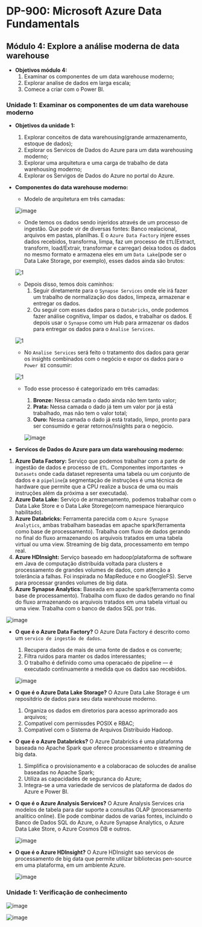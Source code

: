# DP-900: Microsoft Azure Data Fundamentals

## Módulo 4: Explore a análise moderna de data warehouse

- **Objetivos módulo 4:**
  1. Examinar os componentes de um data warehouse moderno;
  2. Explorar analise de dados em larga escala;
  3. Comece a criar com o Power BI.
  
### Unidade 1: Examinar os componentes de um data warehouse moderno

- **Objetivos da unidade 1:**
  1. Explorar conceitos de data warehousing(grande armazenamento, estoque de dados);
  2. Explorar os Servicos de Dados do Azure para um data warehousing moderno;
  3. Explorar uma arquitetura e uma carga de trabalho de data warehousing moderno;
  4. Explorar os Servigos de Dados do Azure no portal do Azure.

- **Componentes do data warehouse moderno:**

  - Modelo de arquitetura em três camadas:
  
  ![image](https://user-images.githubusercontent.com/86172286/189776732-3ec80bde-f5c4-431e-bb74-7cb245cc17e7.png)

  - Onde temos os dados sendo injeridos através de um processo de ingestâo. Que pode vir de diversas fontes: Banco realacional, arquivos em pastas, planilhas. E o `Azure Data Factory` injere esses dados recebidos, transforma, limpa, faz um processo de `ETL`(Extract, transform, load/Extrair, transformar e carregar) deixa todos os dados no mesmo formato e armazena eles em um `Data Lake`(pode ser o Data Lake Storage, por exemplo), esses dados ainda são brutos:

  ![1](https://user-images.githubusercontent.com/86172286/189778388-e6d59485-c4ed-4b29-b623-c0c9fcc01c6b.png)

  - Depois disso, temos dois caminhos:
    1. Seguir diretamente para o `Synapse Services` onde ele irá fazer um trabalho de normalização dos dados, limpeza, armazenar e entregar os dados.
    2. Ou seguir com esses dados para o `Databricks`, onde podemos fazer análise cognitiva, limpar os dados, e trabalhar os dados. E depois usar o `Synapse` como um Hub para armazenar os dados para entregar os dados para o `Analise Services`.

   ![1](https://user-images.githubusercontent.com/86172286/189778997-99a92f2b-5903-4979-aded-6259510904ac.png)

  - No `Analise Services` será feito o tratamento dos dados para gerar os insights combinados com o negócio e expor os dados para o `Power BI` consumir:

   ![1](https://user-images.githubusercontent.com/86172286/189784705-aa4aa2dd-a3cf-491c-b82e-9cf0fec344bd.png)

  - Todo esse processo é categorizado em três camadas:
    1. **Bronze:** Nessa camada o dado ainda não tem tanto valor;
    2. **Prata:** Nessa camada o dado já tem um valor por já está trabalhado, mas não tem o valor total;
    3. **Ouro:** Nessa camada o dado já está tratado, limpo, pronto para ser consumido e gerar retornos/insights para o negócio.

    ![image](https://user-images.githubusercontent.com/86172286/189779910-f0def067-ddcc-4b4c-9f4b-786f90f85b9b.png)
    
 - **Servicos de Dados do Azure para um data warehousing moderno:**
  1. **Azure Data Factory:** Serviço que podemos trabalhar com a parte de ingestão de dados e processo de `ETL`. Componentes importantes -> `Datasets` onde cada dataset representa uma tabela ou um conjunto de dados e a `pipeline`(a segmentação de instruções é uma técnica de hardware que permite que a CPU realize a busca de uma ou mais instruções além da próxima a ser executada).
  2. **Azure Data Lake:** Serviço de armazenamento, podemos trabalhar com o Data Lake Store e o Data Lake Storege(com namespace hierarquico habilitado).
  3. **Azure Databricks:** Ferramenta parecida com o `Azure Synapse Analytics`, ambas trabalham baseadas em apache spark(ferramenta como base de processamento). Trabalha com fluxo de dados gerando no final do fluxo armazenando os arquivois tratados em uma tabela virtual ou uma view. Streaming de big data, processamento em tempo real.
  4. **Azure HDInsight:** Serviço baseado em hadoop(plataforma de software em Java de computação distribuída voltada para clusters e processamento de grandes volumes de dados, com atenção a tolerância a falhas. Foi inspirada no MapReduce e no GoogleFS). Serve para processar grandes volumes de big data.
  5. **Azure Synapse Analytics:** Baseada em apache spark(ferramenta como base de processamento). Trabalha com fluxo de dados gerando no final do fluxo armazenando os arquivois tratados em uma tabela virtual ou uma view. Trabalha com o banco de dados SQL por trás.

  ![image](https://user-images.githubusercontent.com/86172286/189780107-5481bf7b-b753-4ad9-8fc2-632c382607ab.png)
  
  - **O que é o Azure Data Factory?**
    O Azure Data Factory é descrito como um `servico de ingestão de dados`.
    1. Recupera dados de mais de uma fonte de dados e os converte;
    2. Filtra ruidos para manter os dados interessantes;
    3. O trabalho é definido como uma operacaéo de pipeline — é executado continuamente a medida que os dados sao recebidos.

    ![image](https://user-images.githubusercontent.com/86172286/189784223-748f440c-d8a9-43c6-bb9e-36bdbc0b3d32.png)

  - **O que é o Azure Data Lake Storage?**
    O Azure Data Lake Storage é um repositdrio de dados para seu data warehouse moderno.
    1. Organiza os dados em diretorios para acesso aprimorado aos arquivos;
    2. Compativel com permissdes POSIX e RBAC;
    3. Compativel com o Sistema de Arquivos Distribuido Hadoop.

  - **O que é o Azure Databricks?**
    O Azure Databricks é uma plataforma baseada no Apache Spark que oferece processamento e streaming de big data.
    1. Simplifica o provisionamento e a colaboracao de solucdes de analise baseadas no Apache Spark;
    2. Utiliza as capacidades de seguranca do Azure;
    3. Integra-se a uma variedade de servicos de plataforma de dados do Azure e Power BI.
  
  - **O que é o Azure Analysis Services?**
    O Azure Analysis Services cria modelos de tabela para dar suporte a consultas OLAP (processamento analitico online). Ele pode combinar dados de varias fontes, incluindo o Banco de Dados SQL do Azure, o Azure Synapse Analytics, o Azure Data Lake Store, o Azure Cosmos DB e outros.
  
    ![image](https://user-images.githubusercontent.com/86172286/189785054-cff29195-b0fe-4d2f-a051-135ecb8c8e9d.png)

  - **O que é o Azure HDInsight?**
    O Azure HDInsight sao servicos de processamento de big data que permite utilizar bibliotecas pen-source em uma plataforma, em um ambiente Azure.
    
    ![image](https://user-images.githubusercontent.com/86172286/189785182-60e8f9a5-2859-4beb-a9ec-20aca9b2ca0c.png)

### Unidade 1: Verificação de conhecimento

  ![image](https://user-images.githubusercontent.com/86172286/189785810-6b2741ae-2fe4-4382-9e7d-6fada9796d85.png)

  ![image](https://user-images.githubusercontent.com/86172286/189785938-5723b213-6618-4ad0-b9da-667ac12ca489.png)
